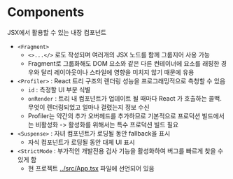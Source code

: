 # Components
JSX에서 활용할 수 있는 내장 컴포넌트

- `<Fragment>`
  - `<>...</>` 로도 작성되며 여러개의 JSX 노드를 함께 그룹지어 사용 가능
  - Fragment로 그룹화해도 DOM 요소와 같은 다른 컨테이너에 요소를 래핑한 경우와 달리 레이아웃이나 스타일에 영향을 미치지 않기 때문에 유용
- `<Profiler>` : React 트리 구조의 렌더링 성능을 프로그래밍적으로 측청할 수 있음
  - `id` : 측정할 UI 부분 식별
  - `onRender` : 트리 내 컴포넌트가 업데이트 될 때마다 React 가 호출하는 콜백. 무엇이 렌더링되었고 얼마나 걸렸는지 정보 수신
  - Profiler는 약간의 추가 오버헤드를 추가하므로 기본적으로 프로덕션 빌드에서는 비활성화 -> 활성화를 위해서는 특수 프로덕션 빌드 필요
- `<Suspense>` : 자녀 컴포넌트가 로딩될 동안 fallback을 표시
  - 자식 컴포넌트가 로딩될 동안 대체 UI 표시
- `<StrictMode` : 부가적인 개발전용 검사 기능을 활성화하여 버그를 빠르게 찾을 수 있게 함
  - 현 프로젝트 [../src/App.tsx](../src/App.tsx) 파일에 선언되어 있음


